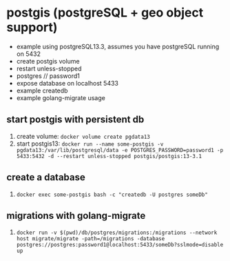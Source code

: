 # postgis (postgreSQL + geo object support)

- example using postgreSQL13.3, assumes you have postgreSQL running on 5432
- create postgis volume
- restart unless-stopped
- postgres // password1
- expose database on localhost 5433
- example createdb
- example golang-migrate usage

## start postgis with persistent db

1. create volume: `docker volume create pgdata13`
2. start postgis13: `docker run --name some-postgis -v pgdata13:/var/lib/postgresql/data -e POSTGRES_PASSWORD=password1 -p 5433:5432 -d --restart unless-stopped postgis/postgis:13-3.1`

## create a database

1. `docker exec some-postgis bash -c "createdb -U postgres someDb"`

## migrations with golang-migrate

1. `docker run -v $(pwd)/db/postgres/migrations:/migrations --network host migrate/migrate -path=/migrations -database postgres://postgres:password1@localhost:5433/someDb?sslmode=disable up`
